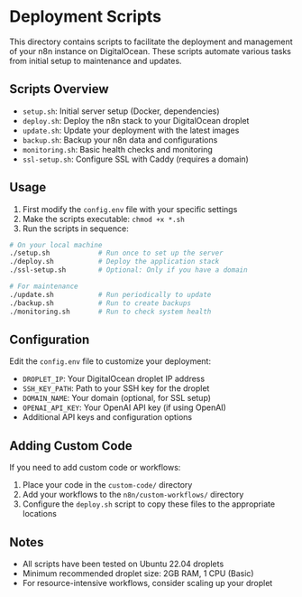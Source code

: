 # Deployment Scripts

This directory contains scripts to facilitate the deployment and management of your n8n instance on DigitalOcean. These scripts automate various tasks from initial setup to maintenance and updates.

## Scripts Overview

- `setup.sh`: Initial server setup (Docker, dependencies)
- `deploy.sh`: Deploy the n8n stack to your DigitalOcean droplet
- `update.sh`: Update your deployment with the latest images
- `backup.sh`: Backup your n8n data and configurations
- `monitoring.sh`: Basic health checks and monitoring
- `ssl-setup.sh`: Configure SSL with Caddy (requires a domain)

## Usage

1. First modify the `config.env` file with your specific settings
2. Make the scripts executable: `chmod +x *.sh`
3. Run the scripts in sequence:

```bash
# On your local machine
./setup.sh            # Run once to set up the server
./deploy.sh           # Deploy the application stack
./ssl-setup.sh        # Optional: Only if you have a domain

# For maintenance
./update.sh           # Run periodically to update
./backup.sh           # Run to create backups
./monitoring.sh       # Run to check system health
```

## Configuration

Edit the `config.env` file to customize your deployment:

- `DROPLET_IP`: Your DigitalOcean droplet IP address
- `SSH_KEY_PATH`: Path to your SSH key for the droplet
- `DOMAIN_NAME`: Your domain (optional, for SSL setup)
- `OPENAI_API_KEY`: Your OpenAI API key (if using OpenAI)
- Additional API keys and configuration options

## Adding Custom Code

If you need to add custom code or workflows:

1. Place your code in the `custom-code/` directory
2. Add your workflows to the `n8n/custom-workflows/` directory
3. Configure the `deploy.sh` script to copy these files to the appropriate locations

## Notes

- All scripts have been tested on Ubuntu 22.04 droplets
- Minimum recommended droplet size: 2GB RAM, 1 CPU (Basic)
- For resource-intensive workflows, consider scaling up your droplet
